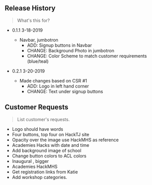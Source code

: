 ## Release History
> What's this for?

* 0.1.1 3-18-2019
    * Navbar, jumbotron
      * ADD: Signup buttons in Navbar
      * CHANGE:  Background Photo in jumbotron
      * CHANGE: Color Scheme to match customer requirements (blue/teal)


* 0.2.1 3-20-2019
    * Made changes based on CSR #1
      *  ADD: Logo in left hand corner
      *  CHANGE: Text under signup buttons


## Customer Requests
> List customer's requests.

  * Logo should have words
  * Four buttons, top four on HackTJ site
  * Opacity over the image use HackMHS as reference
  * Academies Hacks with date and time
  * Add background image of school
  * Change button colors to ACL colors
  * Inaugural , bigger
  * Academies HackMHS
  * Get registration links from Katie
  * Add workshop categories.
